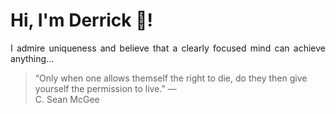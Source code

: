# Hi, I'm Derrick 👋!
<p align="justify">I admire uniqueness and believe that a clearly focused mind can achieve anything...</p> 
<!-- #quote-start -->
<blockquote>&ldquo;Only when one allows themself the right to die, do they then give yourself the permission to live.&rdquo; &mdash; <footer>C. Sean McGee</footer></blockquote>
<!-- #quote-end -->
